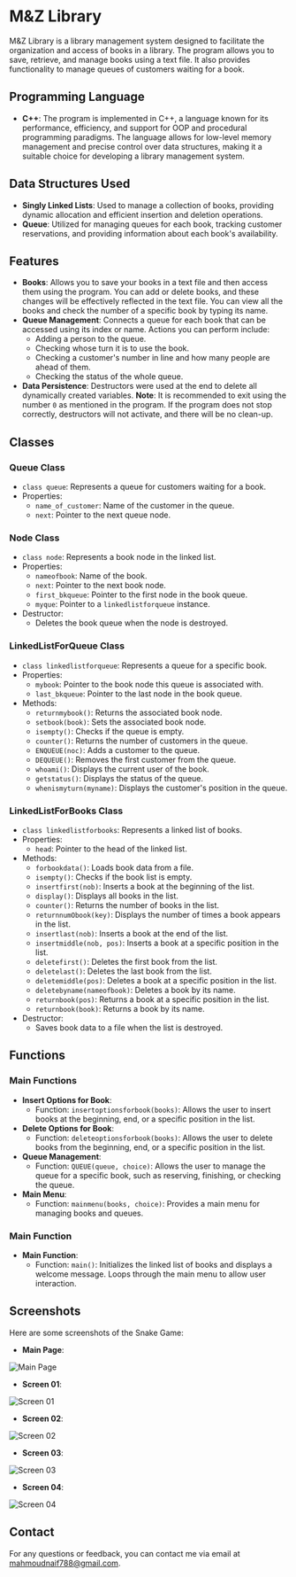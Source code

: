 # M&Z Library

M&Z Library is a library management system designed to facilitate the organization and access of books in a library. The program allows you to save, retrieve, and manage books using a text file. It also provides functionality to manage queues of customers waiting for a book.

## Programming Language

- **C++**: The program is implemented in C++, a language known for its performance, efficiency, and support for OOP and procedural programming paradigms. The language allows for low-level memory management and precise control over data structures, making it a suitable choice for developing a library management system.

## Data Structures Used

- **Singly Linked Lists**: Used to manage a collection of books, providing dynamic allocation and efficient insertion and deletion operations.
- **Queue**: Utilized for managing queues for each book, tracking customer reservations, and providing information about each book's availability.

## Features

- **Books**: Allows you to save your books in a text file and then access them using the program. You can add or delete books, and these changes will be effectively reflected in the text file. You can view all the books and check the number of a specific book by typing its name.
- **Queue Management**: Connects a queue for each book that can be accessed using its index or name. Actions you can perform include:
    - Adding a person to the queue.
    - Checking whose turn it is to use the book.
    - Checking a customer's number in line and how many people are ahead of them.
    - Checking the status of the whole queue.
- **Data Persistence**: Destructors were used at the end to delete all dynamically created variables. **Note**: It is recommended to exit using the number `0` as mentioned in the program. If the program does not stop correctly, destructors will not activate, and there will be no clean-up.

## Classes

### Queue Class

- `class queue`: Represents a queue for customers waiting for a book.
- Properties:
    - `name_of_customer`: Name of the customer in the queue.
    - `next`: Pointer to the next queue node.

### Node Class

- `class node`: Represents a book node in the linked list.
- Properties:
    - `nameofbook`: Name of the book.
    - `next`: Pointer to the next book node.
    - `first_bkqueue`: Pointer to the first node in the book queue.
    - `myque`: Pointer to a `linkedlistforqueue` instance.
- Destructor:
    - Deletes the book queue when the node is destroyed.

### LinkedListForQueue Class

- `class linkedlistforqueue`: Represents a queue for a specific book.
- Properties:
    - `mybook`: Pointer to the book node this queue is associated with.
    - `last_bkqueue`: Pointer to the last node in the book queue.
- Methods:
    - `returnmybook()`: Returns the associated book node.
    - `setbook(book)`: Sets the associated book node.
    - `isempty()`: Checks if the queue is empty.
    - `counter()`: Returns the number of customers in the queue.
    - `ENQUEUE(noc)`: Adds a customer to the queue.
    - `DEQUEUE()`: Removes the first customer from the queue.
    - `whoami()`: Displays the current user of the book.
    - `getstatus()`: Displays the status of the queue.
    - `whenismyturn(myname)`: Displays the customer's position in the queue.

### LinkedListForBooks Class

- `class linkedlistforbooks`: Represents a linked list of books.
- Properties:
    - `head`: Pointer to the head of the linked list.
- Methods:
    - `forbookdata()`: Loads book data from a file.
    - `isempty()`: Checks if the book list is empty.
    - `insertfirst(nob)`: Inserts a book at the beginning of the list.
    - `display()`: Displays all books in the list.
    - `counter()`: Returns the number of books in the list.
    - `returnnumObook(key)`: Displays the number of times a book appears in the list.
    - `insertlast(nob)`: Inserts a book at the end of the list.
    - `insertmiddle(nob, pos)`: Inserts a book at a specific position in the list.
    - `deletefirst()`: Deletes the first book from the list.
    - `deletelast()`: Deletes the last book from the list.
    - `deletemiddle(pos)`: Deletes a book at a specific position in the list.
    - `deletebyname(nameofbook)`: Deletes a book by its name.
    - `returnbook(pos)`: Returns a book at a specific position in the list.
    - `returnbook(book)`: Returns a book by its name.
- Destructor:
    - Saves book data to a file when the list is destroyed.

## Functions

### Main Functions

- **Insert Options for Book**:
    - Function: `insertoptionsforbook(books)`: Allows the user to insert books at the beginning, end, or a specific position in the list.
- **Delete Options for Book**:
    - Function: `deleteoptionsforbook(books)`: Allows the user to delete books from the beginning, end, or a specific position in the list.
- **Queue Management**:
    - Function: `QUEUE(queue, choice)`: Allows the user to manage the queue for a specific book, such as reserving, finishing, or checking the queue.
- **Main Menu**:
    - Function: `mainmenu(books, choice)`: Provides a main menu for managing books and queues.

### Main Function

- **Main Function**:
    - Function: `main()`: Initializes the linked list of books and displays a welcome message. Loops through the main menu to allow user interaction.

## Screenshots

Here are some screenshots of the Snake Game:

- **Main Page**:

![Main Page](Screenshots/Mainpage.jpeg)

- **Screen 01**:

![Screen 01](Screenshots/Screen01.jpeg)

- **Screen 02**:
 
![Screen 02](Screenshots/Screen02.jpeg)

- **Screen 03**:
 
![Screen 03](Screenshots/Screen03.jpeg)

- **Screen 04**:
   
![Screen 04](Screenshots/Screen04.jpeg)

## Contact

For any questions or feedback, you can contact me via email at [mahmoudnaif788@gmail.com](mailto:mahmoudnaif788@gmail.com).
